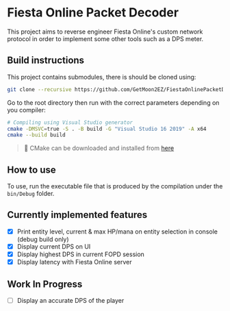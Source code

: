 # Fiesta Online Packet Decoder

This project aims to reverse engineer Fiesta Online's custom network protocol in order to implement some other tools such as a DPS meter.

## Build instructions

This project contains submodules, there is should be cloned using:

```bash
git clone --recursive https://github.com/GetMoon2EZ/FiestaOnlinePacketDecoder
```

Go to the root directory then run with the correct parameters depending on you compiler:

```bash
# Compiling using Visual Studio generator
cmake -DMSVC=true -S . -B build -G "Visual Studio 16 2019" -A x64
cmake --build build
```

> 📝 CMake can be downloaded and installed from [here](https://cmake.org/download/)

## How to use

To use, run the executable file that is produced by the compilation under the `bin/Debug` folder.

## Currently implemented features

- [x] Print entity level, current & max HP/mana on entity selection in console (debug build only)
- [x] Display current DPS on UI
- [x] Display highest DPS in current FOPD session
- [x] Display latency with Fiesta Online server

## Work In Progress

- [ ] Display an accurate DPS of the player
